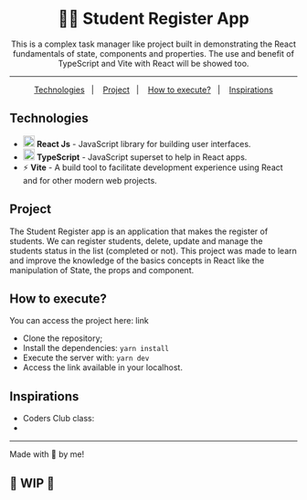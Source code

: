 <h1 align="center"> 🧑‍🎓 Student Register App </h1>
<p align="center">This is a complex task manager like project built in demonstrating the React fundamentals 
of state, components and properties. The use and benefit of TypeScript and Vite 
with React will be showed too. </p>

<hr />

<p align="center">
  <a href="$technologies">Technologies</a>&nbsp;&nbsp;&nbsp;|&nbsp;&nbsp;&nbsp;
  <a href="#project">Project</a>&nbsp;&nbsp;&nbsp;|&nbsp;&nbsp;&nbsp;
  <a href="#how-to-execute">How to execute?</a>&nbsp;&nbsp;&nbsp;|&nbsp;&nbsp;&nbsp;
  <a href="#inspirations">Inspirations</a>
</p>

## Technologies
- <img src="https://i.ibb.co/4RHMmLQ/react.png" width="20"/> <b>React Js</b> - JavaScript library for building user interfaces.
- <img src="https://i.ibb.co/PZ2XZgr/ts.png" width="20"/> <b>TypeScript</b> - JavaScript superset to help in React apps.
- ⚡ **Vite**  - A build tool to facilitate development experience using React and for other modern web projects.

## Project
The Student Register app is an application that makes the register of students. We can register students, delete, update and manage the students status in the list (completed or not).
This project was made to learn and improve the knowledge of the basics concepts in React like the manipulation of State, the props and component.

## How to execute?
You can access the project here: link

- Clone the repository;
- Install the dependencies: `yarn install`
- Execute the server with: `yarn dev` 
- Access the link available in your localhost.

## Inspirations
- Coders Club class:
- 

--- 

Made with 💜 by me!

## 🚧 WIP 🚧
